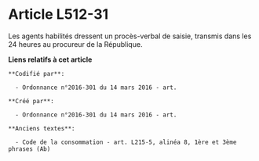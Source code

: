 # Article L512-31

Les agents habilités dressent un procès-verbal de saisie, transmis dans les 24 heures au procureur de la République.

**Liens relatifs à cet article**

	**Codifié par**:

	  - Ordonnance n°2016-301 du 14 mars 2016 - art.

	**Créé par**:

	  - Ordonnance n°2016-301 du 14 mars 2016 - art.

	**Anciens textes**:

	  - Code de la consommation - art. L215-5, alinéa 8, 1ère et 3ème phrases (Ab)
